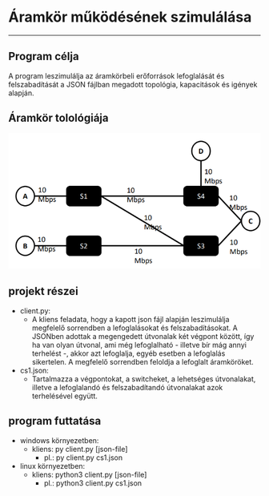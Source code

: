# Áramkör működésének szimulálása
---
## Program célja
A program leszimulálja az áramkörbeli erőforrások lefoglalását és felszabadítását a JSON fájlban megadott topológia, kapacitások
és igények alapján.

## Áramkör tolológiája
![Screenshot](topology.png)

## projekt részei
+ client.py:
  - A kliens feladata, hogy a kapott json fájl alapján leszimulálja megfelelő sorrendben a lefoglalásokat és felszabadításokat. A JSONben adottak
    a megengedett útvonalak két végpont között, így ha van olyan útvonal, ami még lefoglalható - illetve bír mág annyi terhelést -,
    akkor azt lefoglalja, egyéb esetben a lefoglalás sikertelen. A megfelelő sorrendben feloldja a lefoglalt áramköröket.
+ cs1.json:
  - Tartalmazza a végpontokat, a switcheket, a lehetséges útvonalakat, illetve a lefoglalandó és felszabadítandó útvonalakat azok terhelésével
    együtt.

## program futtatása
  - windows környezetben:
    * kliens: py client.py [json-file]
         * pl.: py client.py cs1.json
  - linux környezetben:
    * kliens: python3 client.py [json-file]
         * pl.: python3 client.py cs1.json 
